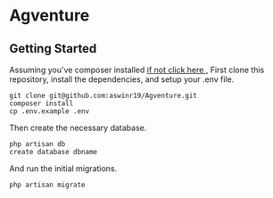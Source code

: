 # Agventure

## Getting Started

Assuming you've composer installed [ if not click here ](https://getcomposer.org/doc/00-intro.md) ,
First clone this repository, install the dependencies, and setup your .env file.

```
git clone git@github.com:aswinr19/Agventure.git
composer install
cp .env.example .env
```

Then create the necessary database.

```
php artisan db
create database dbname
```

And run the initial migrations.

```
php artisan migrate
```
